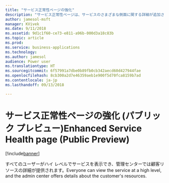 ```yaml
---
title: "サービス正常性ページの強化"
description: "サービス正常性ページは、サービスのさまざまな側面に関する詳細が追加され、ローカライズされます"
author: jamesol-msft
manager: KVivek
ms.date: 9/11/2018
ms.assetid: 9d1c1f60-ce73-e811-a96b-000d3a18c83b
ms.topic: article
ms.prod: 
ms.service: business-applications
ms.technology: 
ms.author: jamesol
audience: Power user
ms.translationtype: HT
ms.sourcegitcommit: 6f57991a7dbe0b89fb0cb342aecd60d427944fae
ms.openlocfilehash: 8cb300a2d7e46359aeb1e900f5d70fca8159b7ad
ms.contentlocale: ja-jp
ms.lasthandoff: 09/13/2018

---
```

# <a name="enhanced-service-health-page-public-preview"></a><span data-ttu-id="fa5ad-103">サービス正常性ページの強化 (パブリック プレビュー)</span><span class="sxs-lookup"><span data-stu-id="fa5ad-103">Enhanced Service Health page (Public Preview)</span></span>


[!include[banner](../../includes/banner.md)]

<span data-ttu-id="fa5ad-104">すべてのユーザーがハイ レベルでサービスを表示でき、管理センターでは顧客リソースの詳細が提供されます。</span><span class="sxs-lookup"><span data-stu-id="fa5ad-104">Everyone can view the service at a high level, and the admin center offers details about the customer's resources.</span></span>

